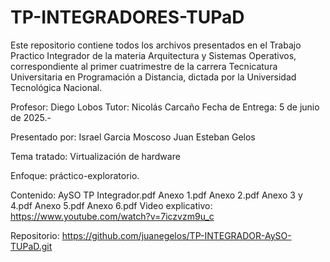 # TP-INTEGRADORES-TUPaD
Este repositorio contiene todos los archivos presentados en el Trabajo Practico Integrador de la materia Arquitectura y Sistemas Operativos, correspondiente al primer cuatrimestre de la carrera Tecnicatura Universitaria en Programación a Distancia, dictada por la Universidad Tecnológica Nacional.

Profesor: Diego Lobos
Tutor: Nicolás Carcaño
Fecha de Entrega: 5 de junio de 2025.-

Presentado por:
                Israel Garcia Moscoso
                Juan Esteban Gelos

Tema tratado: Virtualización de hardware

Enfoque: práctico-exploratorio.

Contenido:
        AySO TP Integrador.pdf
        Anexo 1.pdf
        Anexo 2.pdf
        Anexo 3 y 4.pdf
        Anexo 5.pdf
        Anexo 6.pdf
        Video explicativo: https://www.youtube.com/watch?v=7iczvzm9u_c 

Repositorio: https://github.com/juanegelos/TP-INTEGRADOR-AySO-TUPaD.git
